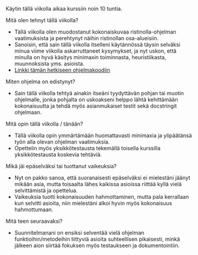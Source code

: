 Käytin tällä viikolla aikaa kurssiin noin 10 tuntia. 

Mitä olen tehnyt tällä viikolla?
- Tällä viikolla olen muodostanut kokonaiskuvaa ristinolla-ohjelman vaatimuksista ja perehtynyt näihin ristinollan osa-alueisiin.
- Sanoisin, että sain tällä viikolla itselleni käytännössä täysin selväksi minua viime viikolla askarruttaneet kysymykset,
  ja nyt uskon, että minulla on hyvä käsitys minimaxin toiminnasta, heuristiikasta, muunnoksista yms. asioista.
- [Linkki tämän hetkiseen ohjelmakoodiin](XOXO_hennesy.py)
  
Miten ohjelma on edistynyt?
- Sain tällä viikolla tehtyä ainakin itseäni tyydyttävän pohjan tai muotin ohjelmalle, jonka pohjalta on uskoakseni helppo lähtä kehittämään kokonaisuutta
  ja tehdä myös asianmukaiset testit sekä docstringit ohjelmaan.
  
Mitä opin tällä viikolla / tänään?
- Tällä viikolla opin ymmärtämään huomattavasti minimaxia ja ylipäätänsä työn alla olevan ohjelman vaatimuksia.
- Opettelin myös yksikkötestausta tekemällä toisella kurssilla yksikkötestausta koskevia tehtäviä.

Mikä jäi epäselväksi tai tuottanut vaikeuksia?
- Nyt on pakko sanoa, että suoranaisesti epäselväksi ei mielestäni jäänyt mikään asia, mutta toisaalta lähes kaikissa asioissa riittää kyllä vielä selvittämistä ja opettelua. 
- Vaikeuksia tuotti kokonaisuuden hahmottaminen, mutta pala kerrallaan kun selvitti asioita, niin mielestäni alkoi hyvin myös kokonaisuus hahmottumaan.
  
Mitä teen seuraavaksi?
- Suunnitelmanani on ensiksi selventää vielä ohjelman funktioihin/metodeihin liittyviä asioita suhteellisen pikaisesti,
  minkä jälkeen aion siirtää fokuksen myös testaukseen ja dokumentointiin.

